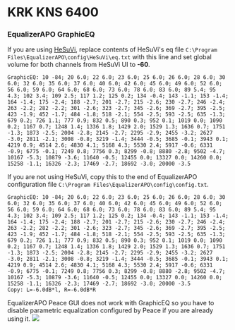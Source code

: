 # KRK KNS 6400
### EqualizerAPO GraphicEQ
If you are using [HeSuVi](https://sourceforge.net/projects/hesuvi/), replace contents of HeSuVi's eq file `C:\Program Files\EqualizerAPO\config\HeSuVi\eq.txt` with this line and set global volume for both channels from HeSuVi UI to **-60**.
```
GraphicEQ: 10 -84; 20 6.0; 22 6.0; 23 6.0; 25 6.0; 26 6.0; 28 6.0; 30 6.0; 32 6.0; 35 6.0; 37 6.0; 40 6.0; 42 6.0; 45 6.0; 49 6.0; 52 6.0; 56 6.0; 59 6.0; 64 6.0; 68 6.0; 73 6.0; 78 6.0; 83 6.0; 89 5.4; 95 4.3; 102 3.4; 109 2.5; 117 1.2; 125 0.2; 134 -0.4; 143 -1.1; 153 -1.4; 164 -1.4; 175 -2.4; 188 -2.7; 201 -2.7; 215 -2.6; 230 -2.7; 246 -2.4; 263 -2.2; 282 -2.2; 301 -2.6; 323 -2.7; 345 -2.6; 369 -2.7; 395 -2.5; 423 -1.9; 452 -1.7; 484 -1.8; 518 -2.1; 554 -2.5; 593 -2.5; 635 -1.3; 679 0.2; 726 1.1; 777 0.9; 832 0.5; 890 0.3; 952 0.1; 1019 0.0; 1090 0.2; 1167 0.7; 1248 1.4; 1336 1.8; 1429 2.0; 1529 1.3; 1636 0.7; 1751 -1.3; 1873 -2.5; 2004 -2.8; 2145 -2.7; 2295 -2.9; 2455 -3.2; 2627 -3.0; 2811 -2.1; 3008 -0.8; 3219 -1.4; 3444 -0.5; 3685 -0.1; 3943 0.1; 4219 0.9; 4514 2.6; 4830 4.1; 5168 4.3; 5530 2.4; 5917 -0.6; 6331 -0.9; 6775 -0.1; 7249 0.8; 7756 0.3; 8299 -0.8; 8880 -2.8; 9502 -4.7; 10167 -5.3; 10879 -3.6; 11640 -0.5; 12455 0.0; 13327 0.0; 14260 0.0; 15258 -1.1; 16326 -2.3; 17469 -2.7; 18692 -3.0; 20000 -3.5
```
If you are not using HeSuVi, copy this to the end of EqualizerAPO configuration file `C:\Program Files\EqualizerAPO\config\config.txt`.
```
GraphicEQ: 10 -84; 20 6.0; 22 6.0; 23 6.0; 25 6.0; 26 6.0; 28 6.0; 30 6.0; 32 6.0; 35 6.0; 37 6.0; 40 6.0; 42 6.0; 45 6.0; 49 6.0; 52 6.0; 56 6.0; 59 6.0; 64 6.0; 68 6.0; 73 6.0; 78 6.0; 83 6.0; 89 5.4; 95 4.3; 102 3.4; 109 2.5; 117 1.2; 125 0.2; 134 -0.4; 143 -1.1; 153 -1.4; 164 -1.4; 175 -2.4; 188 -2.7; 201 -2.7; 215 -2.6; 230 -2.7; 246 -2.4; 263 -2.2; 282 -2.2; 301 -2.6; 323 -2.7; 345 -2.6; 369 -2.7; 395 -2.5; 423 -1.9; 452 -1.7; 484 -1.8; 518 -2.1; 554 -2.5; 593 -2.5; 635 -1.3; 679 0.2; 726 1.1; 777 0.9; 832 0.5; 890 0.3; 952 0.1; 1019 0.0; 1090 0.2; 1167 0.7; 1248 1.4; 1336 1.8; 1429 2.0; 1529 1.3; 1636 0.7; 1751 -1.3; 1873 -2.5; 2004 -2.8; 2145 -2.7; 2295 -2.9; 2455 -3.2; 2627 -3.0; 2811 -2.1; 3008 -0.8; 3219 -1.4; 3444 -0.5; 3685 -0.1; 3943 0.1; 4219 0.9; 4514 2.6; 4830 4.1; 5168 4.3; 5530 2.4; 5917 -0.6; 6331 -0.9; 6775 -0.1; 7249 0.8; 7756 0.3; 8299 -0.8; 8880 -2.8; 9502 -4.7; 10167 -5.3; 10879 -3.6; 11640 -0.5; 12455 0.0; 13327 0.0; 14260 0.0; 15258 -1.1; 16326 -2.3; 17469 -2.7; 18692 -3.0; 20000 -3.5
Copy: L=-6.0dB*l, R=-6.0dB*R
```
EqualizerAPO Peace GUI does not work with GraphicEQ so you have to disable parametric equalization configured by Peace if you are already using it.
![](https://raw.githubusercontent.com/jaakkopasanen/AutoEq/master/results/Sonoma%20Model%20One/innerfidelity/onear/KRK%20KNS%206400/KRK%20KNS%206400.png)
